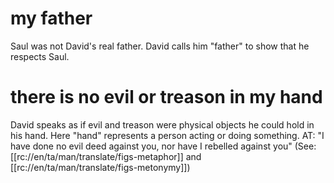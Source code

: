 # my father

Saul was not David's real father. David calls him "father" to show that he respects Saul.

# there is no evil or treason in my hand

David speaks as if evil and treason were physical objects he could hold in his hand. Here "hand" represents a person acting or doing something. AT: "I have done no evil deed against you, nor have I rebelled against you" (See: [[rc://en/ta/man/translate/figs-metaphor]] and [[rc://en/ta/man/translate/figs-metonymy]])

